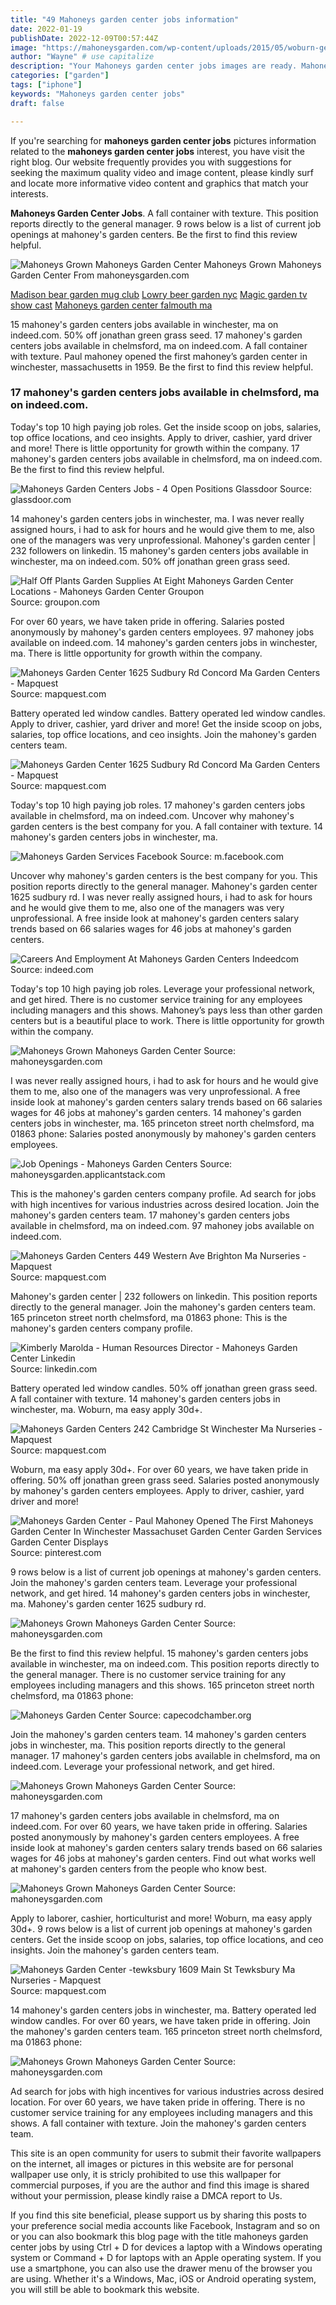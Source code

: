 ```yaml
---
title: "49 Mahoneys garden center jobs information"
date: 2022-01-19
publishDate: 2022-12-09T00:57:44Z
image: "https://mahoneysgarden.com/wp-content/uploads/2015/05/woburn-geranioums-20091.jpg"
author: "Wayne" # use capitalize
description: "Your Mahoneys garden center jobs images are ready. Mahoneys garden center jobs are a topic that is being searched for and liked by netizens now. You can Download the Mahoneys garden center jobs files here. Download all free photos and vectors."
categories: ["garden"]
tags: ["iphone"]
keywords: "Mahoneys garden center jobs"
draft: false

---
```


If you're searching for **mahoneys garden center jobs** pictures information related to the **mahoneys garden center jobs** interest, you have visit the right  blog.  Our website frequently  provides you with  suggestions  for seeking  the maximum  quality video and image  content, please kindly surf and locate more informative video content and graphics  that match your interests.

**Mahoneys Garden Center Jobs**. A fall container with texture. This position reports directly to the general manager. 9 rows below is a list of current job openings at mahoney&#039;s garden centers. Be the first to find this review helpful.

![Mahoneys Grown Mahoneys Garden Center](https://mahoneysgarden.com/wp-content/uploads/2015/05/woburn-2.jpg "Mahoneys Grown Mahoneys Garden Center")
Mahoneys Grown Mahoneys Garden Center From mahoneysgarden.com

[Madison bear garden mug club](/madison-bear-garden-mug-club/)
[Lowry beer garden nyc](/lowry-beer-garden-nyc/)
[Magic garden tv show cast](/magic-garden-tv-show-cast/)
[Mahoneys garden center falmouth ma](/mahoneys-garden-center-falmouth-ma/)

15 mahoney&#039;s garden centers jobs available in winchester, ma on indeed.com. 50% off jonathan green grass seed. 17 mahoney&#039;s garden centers jobs available in chelmsford, ma on indeed.com. A fall container with texture. Paul mahoney opened the first mahoney’s garden center in winchester, massachusetts in 1959. Be the first to find this review helpful.

### 17 mahoney&#039;s garden centers jobs available in chelmsford, ma on indeed.com.

Today&#039;s top 10 high paying job roles. Get the inside scoop on jobs, salaries, top office locations, and ceo insights. Apply to driver, cashier, yard driver and more! There is little opportunity for growth within the company. 17 mahoney&#039;s garden centers jobs available in chelmsford, ma on indeed.com. Be the first to find this review helpful.


![Mahoneys Garden Centers Jobs - 4 Open Positions Glassdoor](https://media.glassdoor.com/sqll/326679/mahoney-s-garden-centers-squarelogo.png "Mahoneys Garden Centers Jobs - 4 Open Positions Glassdoor")
Source: glassdoor.com

14 mahoney&#039;s garden centers jobs in winchester, ma. I was never really assigned hours, i had to ask for hours and he would give them to me, also one of the managers was very unprofessional. Mahoney&#039;s garden center | 232 followers on linkedin. 15 mahoney&#039;s garden centers jobs available in winchester, ma on indeed.com. 50% off jonathan green grass seed.

![Half Off Plants Garden Supplies At Eight Mahoneys Garden Center Locations - Mahoneys Garden Center Groupon](https://img.grouponcdn.com/deal/4e06346377d24d61b7187748f38271bc/bc/v1/c870x524.jpg "Half Off Plants Garden Supplies At Eight Mahoneys Garden Center Locations - Mahoneys Garden Center Groupon")
Source: groupon.com

For over 60 years, we have taken pride in offering. Salaries posted anonymously by mahoney&#039;s garden centers employees. 97 mahoney jobs available on indeed.com. 14 mahoney&#039;s garden centers jobs in winchester, ma. There is little opportunity for growth within the company.

![Mahoneys Garden Center 1625 Sudbury Rd Concord Ma Garden Centers - Mapquest](https://s3-media0.fl.yelpcdn.com/bphoto/U9Y2Rv5f_du6ll2CNi_Dog/l.jpg "Mahoneys Garden Center 1625 Sudbury Rd Concord Ma Garden Centers - Mapquest")
Source: mapquest.com

Battery operated led window candles. Battery operated led window candles. Apply to driver, cashier, yard driver and more! Get the inside scoop on jobs, salaries, top office locations, and ceo insights. Join the mahoney&#039;s garden centers team.

![Mahoneys Garden Center 1625 Sudbury Rd Concord Ma Garden Centers - Mapquest](https://s3-media0.fl.yelpcdn.com/bphoto/KdzGpaULZlM0wIphev7Plg/l.jpg "Mahoneys Garden Center 1625 Sudbury Rd Concord Ma Garden Centers - Mapquest")
Source: mapquest.com

Today&#039;s top 10 high paying job roles. 17 mahoney&#039;s garden centers jobs available in chelmsford, ma on indeed.com. Uncover why mahoney&#039;s garden centers is the best company for you. A fall container with texture. 14 mahoney&#039;s garden centers jobs in winchester, ma.

![Mahoneys Garden Services Facebook](https://lookaside.fbsbx.com/lookaside/crawler/media/?media_id=100063544840338 "Mahoneys Garden Services Facebook")
Source: m.facebook.com

Uncover why mahoney&#039;s garden centers is the best company for you. This position reports directly to the general manager. Mahoney&#039;s garden center 1625 sudbury rd. I was never really assigned hours, i had to ask for hours and he would give them to me, also one of the managers was very unprofessional. A free inside look at mahoney&#039;s garden centers salary trends based on 66 salaries wages for 46 jobs at mahoney&#039;s garden centers.

![Careers And Employment At Mahoneys Garden Centers Indeedcom](https://d3hbwax96mbv6t.cloudfront.net/cmp/_s/w/assets/placeholder-logo-128-ab7d0a.png "Careers And Employment At Mahoneys Garden Centers Indeedcom")
Source: indeed.com

Today&#039;s top 10 high paying job roles. Leverage your professional network, and get hired. There is no customer service training for any employees including managers and this shows. Mahoney’s pays less than other garden centers but is a beautiful place to work. There is little opportunity for growth within the company.

![Mahoneys Grown Mahoneys Garden Center](https://mahoneysgarden.com/wp-content/uploads/2015/05/woburn-2.jpg "Mahoneys Grown Mahoneys Garden Center")
Source: mahoneysgarden.com

I was never really assigned hours, i had to ask for hours and he would give them to me, also one of the managers was very unprofessional. A free inside look at mahoney&#039;s garden centers salary trends based on 66 salaries wages for 46 jobs at mahoney&#039;s garden centers. 14 mahoney&#039;s garden centers jobs in winchester, ma. 165 princeton street north chelmsford, ma 01863 phone: Salaries posted anonymously by mahoney&#039;s garden centers employees.

![Job Openings - Mahoneys Garden Centers](https://mahoneysgarden.applicantstack.com/userdata/mahoneysgarden/jobboard_Mahoney&#039;s.PNG "Job Openings - Mahoneys Garden Centers")
Source: mahoneysgarden.applicantstack.com

This is the mahoney&#039;s garden centers company profile. Ad search for jobs with high incentives for various industries across desired location. Join the mahoney&#039;s garden centers team. 17 mahoney&#039;s garden centers jobs available in chelmsford, ma on indeed.com. 97 mahoney jobs available on indeed.com.

![Mahoneys Garden Centers 449 Western Ave Brighton Ma Nurseries - Mapquest](https://s3-media0.fl.yelpcdn.com/bphoto/aziIr6QOV-Pa_-AU95uysg/l.jpg "Mahoneys Garden Centers 449 Western Ave Brighton Ma Nurseries - Mapquest")
Source: mapquest.com

Mahoney&#039;s garden center | 232 followers on linkedin. This position reports directly to the general manager. Join the mahoney&#039;s garden centers team. 165 princeton street north chelmsford, ma 01863 phone: This is the mahoney&#039;s garden centers company profile.

![Kimberly Marolda - Human Resources Director - Mahoneys Garden Center Linkedin](https://media-exp1.licdn.com/dms/image/C4E16AQGIOuUeog8f_A/profile-displaybackgroundimage-shrink_200_800/0/1617817440495?e=1642636800&amp;v=beta&amp;t=fFkTgiifYrk8-nXD_sie4Ls0HO8B_yNcr9OSir2oS6c "Kimberly Marolda - Human Resources Director - Mahoneys Garden Center Linkedin")
Source: linkedin.com

Battery operated led window candles. 50% off jonathan green grass seed. A fall container with texture. 14 mahoney&#039;s garden centers jobs in winchester, ma. Woburn, ma easy apply 30d+.

![Mahoneys Garden Centers 242 Cambridge St Winchester Ma Nurseries - Mapquest](https://s3-media0.fl.yelpcdn.com/bphoto/57ecOT6zemJNwN8WW-Vglg/l.jpg "Mahoneys Garden Centers 242 Cambridge St Winchester Ma Nurseries - Mapquest")
Source: mapquest.com

Woburn, ma easy apply 30d+. For over 60 years, we have taken pride in offering. 50% off jonathan green grass seed. Salaries posted anonymously by mahoney&#039;s garden centers employees. Apply to driver, cashier, yard driver and more!

![Mahoneys Garden Center - Paul Mahoney Opened The First Mahoneys Garden Center In Winchester Massachuset Garden Center Garden Services Garden Center Displays](https://i.pinimg.com/originals/e2/96/1f/e2961fa5647e71af3aa4e6c0c36aa560.jpg "Mahoneys Garden Center - Paul Mahoney Opened The First Mahoneys Garden Center In Winchester Massachuset Garden Center Garden Services Garden Center Displays")
Source: pinterest.com

9 rows below is a list of current job openings at mahoney&#039;s garden centers. Join the mahoney&#039;s garden centers team. Leverage your professional network, and get hired. 14 mahoney&#039;s garden centers jobs in winchester, ma. Mahoney&#039;s garden center 1625 sudbury rd.

![Mahoneys Grown Mahoneys Garden Center](https://mahoneysgarden.com/wp-content/uploads/2017/02/Woburn03.jpg "Mahoneys Grown Mahoneys Garden Center")
Source: mahoneysgarden.com

Be the first to find this review helpful. 15 mahoney&#039;s garden centers jobs available in winchester, ma on indeed.com. This position reports directly to the general manager. There is no customer service training for any employees including managers and this shows. 165 princeton street north chelmsford, ma 01863 phone:

![Mahoneys Garden Center](https://assets.simpleviewinc.com/simpleview/image/fetch/c_limit,h_1200,q_75,w_1200/https://assets.simpleviewinc.com/simpleview/image/upload/crm/capecodma/11707774_925699107469291_8184020662747266534_n10-db8211895056b36_db82132a-5056-b365-abae6dc159dab7a8.jpg "Mahoneys Garden Center")
Source: capecodchamber.org

Join the mahoney&#039;s garden centers team. 14 mahoney&#039;s garden centers jobs in winchester, ma. This position reports directly to the general manager. 17 mahoney&#039;s garden centers jobs available in chelmsford, ma on indeed.com. Leverage your professional network, and get hired.

![Mahoneys Grown Mahoneys Garden Center](https://mahoneysgarden.com/wp-content/uploads/2015/05/woburn-1.jpg "Mahoneys Grown Mahoneys Garden Center")
Source: mahoneysgarden.com

17 mahoney&#039;s garden centers jobs available in chelmsford, ma on indeed.com. For over 60 years, we have taken pride in offering. Salaries posted anonymously by mahoney&#039;s garden centers employees. A free inside look at mahoney&#039;s garden centers salary trends based on 66 salaries wages for 46 jobs at mahoney&#039;s garden centers. Find out what works well at mahoney&#039;s garden centers from the people who know best.

![Mahoneys Grown Mahoneys Garden Center](https://mahoneysgarden.com/wp-content/uploads/2015/05/woburn-growing-1.jpg "Mahoneys Grown Mahoneys Garden Center")
Source: mahoneysgarden.com

Apply to laborer, cashier, horticulturist and more! Woburn, ma easy apply 30d+. 9 rows below is a list of current job openings at mahoney&#039;s garden centers. Get the inside scoop on jobs, salaries, top office locations, and ceo insights. Join the mahoney&#039;s garden centers team.

![Mahoneys Garden Center -tewksbury 1609 Main St Tewksbury Ma Nurseries - Mapquest](https://s3-media0.fl.yelpcdn.com/bphoto/rpx91OOY4A5wvutRmZu4gA/l.jpg "Mahoneys Garden Center -tewksbury 1609 Main St Tewksbury Ma Nurseries - Mapquest")
Source: mapquest.com

14 mahoney&#039;s garden centers jobs in winchester, ma. Battery operated led window candles. For over 60 years, we have taken pride in offering. Join the mahoney&#039;s garden centers team. 165 princeton street north chelmsford, ma 01863 phone:

![Mahoneys Grown Mahoneys Garden Center](https://mahoneysgarden.com/wp-content/uploads/2015/05/woburn-geranioums-20091.jpg "Mahoneys Grown Mahoneys Garden Center")
Source: mahoneysgarden.com

Ad search for jobs with high incentives for various industries across desired location. For over 60 years, we have taken pride in offering. There is no customer service training for any employees including managers and this shows. A fall container with texture. Join the mahoney&#039;s garden centers team.

This site is an open community for users to submit their favorite wallpapers on the internet, all images or pictures in this website are for personal wallpaper use only, it is stricly prohibited to use this wallpaper for commercial purposes, if you are the author and find this image is shared without your permission, please kindly raise a DMCA report to Us.

If you find this site beneficial, please support us by sharing this posts to your preference social media accounts like Facebook, Instagram and so on or you can also bookmark this blog page with the title mahoneys garden center jobs by using Ctrl + D for devices a laptop with a Windows operating system or Command + D for laptops with an Apple operating system. If you use a smartphone, you can also use the drawer menu of the browser you are using. Whether it's a Windows, Mac, iOS or Android operating system, you will still be able to bookmark this website.
